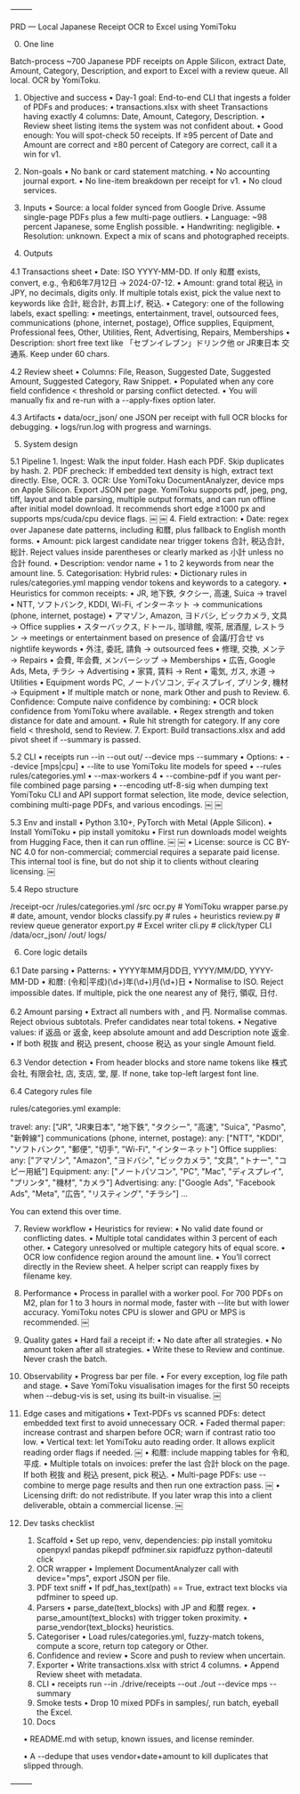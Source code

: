 
⸻

PRD — Local Japanese Receipt OCR to Excel using YomiToku

0) One line

Batch-process ~700 Japanese PDF receipts on Apple Silicon, extract Date, Amount, Category, Description, and export to Excel with a review queue. All local. OCR by YomiToku.

1) Objective and success
	•	Day-1 goal: End-to-end CLI that ingests a folder of PDFs and produces:
	•	transactions.xlsx with sheet Transactions having exactly 4 columns: Date, Amount, Category, Description.
	•	Review sheet listing items the system was not confident about.
	•	Good enough: You will spot-check 50 receipts. If ≥95 percent of Date and Amount are correct and ≥80 percent of Category are correct, call it a win for v1.

2) Non-goals
	•	No bank or card statement matching.
	•	No accounting journal export.
	•	No line-item breakdown per receipt for v1.
	•	No cloud services.

3) Inputs
	•	Source: a local folder synced from Google Drive. Assume single-page PDFs plus a few multi-page outliers.
	•	Language: ~98 percent Japanese, some English possible.
	•	Handwriting: negligible.
	•	Resolution: unknown. Expect a mix of scans and photographed receipts.

4) Outputs

4.1 Transactions sheet
	•	Date: ISO YYYY-MM-DD. If only 和暦 exists, convert, e.g., 令和6年7月12日 → 2024-07-12.
	•	Amount: grand total 税込 in JPY, no decimals, digits only. If multiple totals exist, pick the value next to keywords like 合計, 総合計, お買上げ, 税込.
	•	Category: one of the following labels, exact spelling:
	•	meetings, entertainment, travel, outsourced fees, communications (phone, internet, postage), Office supplies, Equipment, Professional fees, Other, Utilities, Rent, Advertising, Repairs, Memberships
	•	Description: short free text like 「セブンイレブン」ドリンク他 or JR東日本 交通系. Keep under 60 chars.

4.2 Review sheet
	•	Columns: File, Reason, Suggested Date, Suggested Amount, Suggested Category, Raw Snippet.
	•	Populated when any core field confidence < threshold or parsing conflict detected.
	•	You will manually fix and re-run with a --apply-fixes option later.

4.3 Artifacts
	•	data/ocr_json/ one JSON per receipt with full OCR blocks for debugging.
	•	logs/run.log with progress and warnings.

5) System design

5.1 Pipeline
	1.	Ingest: Walk the input folder. Hash each PDF. Skip duplicates by hash.
	2.	PDF precheck: If embedded text density is high, extract text directly. Else, OCR.
	3.	OCR: Use YomiToku DocumentAnalyzer, device mps on Apple Silicon. Export JSON per page. YomiToku supports pdf, jpeg, png, tiff, layout and table parsing, multiple output formats, and can run offline after initial model download. It recommends short edge ≥1000 px and supports mps/cuda/cpu device flags.  ￼ ￼
	4.	Field extraction:
	•	Date: regex over Japanese date patterns, including 和暦, plus fallback to English month forms.
	•	Amount: pick largest candidate near trigger tokens 合計, 税込合計, 総計. Reject values inside parentheses or clearly marked as 小計 unless no 合計 found.
	•	Description: vendor name + 1 to 2 keywords from near the amount line.
	5.	Categorisation: Hybrid rules:
	•	Dictionary rules in rules/categories.yml mapping vendor tokens and keywords to a category.
	•	Heuristics for common receipts:
	•	JR, 地下鉄, タクシー, 高速, Suica → travel
	•	NTT, ソフトバンク, KDDI, Wi-Fi, インターネット → communications (phone, internet, postage)
	•	アマゾン, Amazon, ヨドバシ, ビックカメラ, 文具 → Office supplies
	•	スターバックス, ドトール, 珈琲館, 喫茶, 居酒屋, レストラン → meetings or entertainment based on presence of 会議/打合せ vs nightlife keywords
	•	外注, 委託, 請負 → outsourced fees
	•	修理, 交換, メンテ → Repairs
	•	会費, 年会費, メンバーシップ → Memberships
	•	広告, Google Ads, Meta, チラシ → Advertising
	•	家賃, 賃料 → Rent
	•	電気, ガス, 水道 → Utilities
	•	Equipment words PC, ノートパソコン, ディスプレイ, プリンタ, 機材 → Equipment
	•	If multiple match or none, mark Other and push to Review.
	6.	Confidence: Compute naive confidence by combining:
	•	OCR block confidence from YomiToku where available.
	•	Regex strength and token distance for date and amount.
	•	Rule hit strength for category.
If any core field < threshold, send to Review.
	7.	Export: Build transactions.xlsx and add pivot sheet if --summary is passed.

5.2 CLI
	•	receipts run --in <folder> --out out/ --device mps --summary
	•	Options:
	•	--device [mps|cpu]
	•	--lite to use YomiToku lite models for speed
	•	--rules rules/categories.yml
	•	--max-workers 4
	•	--combine-pdf if you want per-file combined page parsing
	•	--encoding utf-8-sig when dumping text
YomiToku CLI and API support format selection, lite mode, device selection, combining multi-page PDFs, and various encodings.  ￼ ￼

5.3 Env and install
	•	Python 3.10+, PyTorch with Metal (Apple Silicon).
	•	Install YomiToku
	•	pip install yomitoku
	•	First run downloads model weights from Hugging Face, then it can run offline.  ￼ ￼
	•	License: source is CC BY-NC 4.0 for non-commercial; commercial requires a separate paid license. This internal tool is fine, but do not ship it to clients without clearing licensing.  ￼

5.4 Repo structure

/receipt-ocr
  /rules/categories.yml
  /src
    ocr.py           # YomiToku wrapper
    parse.py         # date, amount, vendor blocks
    classify.py      # rules + heuristics
    review.py        # review queue generator
    export.py        # Excel writer
    cli.py           # click/typer CLI
  /data/ocr_json/
  /out/
  logs/

6) Core logic details

6.1 Date parsing
	•	Patterns:
	•	YYYY年MM月DD日, YYYY/MM/DD, YYYY-MM-DD
	•	和暦: (令和|平成)(\d+)年(\d+)月(\d+)日
	•	Normalise to ISO. Reject impossible dates. If multiple, pick the one nearest any of 発行, 領収, 日付.

6.2 Amount parsing
	•	Extract all numbers with , and 円. Normalise commas. Reject obvious subtotals. Prefer candidates near total tokens.
	•	Negative values: if 返品 or 返金, keep absolute amount and add Description note 返金.
	•	If both 税抜 and 税込 present, choose 税込 as your single Amount field.

6.3 Vendor detection
	•	From header blocks and store name tokens like 株式会社, 有限会社, 店, 支店, 堂, 屋. If none, take top-left largest font line.

6.4 Category rules file

rules/categories.yml example:

travel:
  any: ["JR", "JR東日本", "地下鉄", "タクシー", "高速", "Suica", "Pasmo", "新幹線"]
communications (phone, internet, postage):
  any: ["NTT", "KDDI", "ソフトバンク", "郵便", "切手", "Wi-Fi", "インターネット"]
Office supplies:
  any: ["アマゾン", "Amazon", "ヨドバシ", "ビックカメラ", "文具", "トナー", "コピー用紙"]
Equipment:
  any: ["ノートパソコン", "PC", "Mac", "ディスプレイ", "プリンタ", "機材", "カメラ"]
Advertising:
  any: ["Google Ads", "Facebook Ads", "Meta", "広告", "リスティング", "チラシ"]
...

You can extend this over time.

7) Review workflow
	•	Heuristics for review:
	•	No valid date found or conflicting dates.
	•	Multiple total candidates within 3 percent of each other.
	•	Category unresolved or multiple category hits of equal score.
	•	OCR low confidence region around the amount line.
	•	You’ll correct directly in the Review sheet. A helper script can reapply fixes by filename key.

8) Performance
	•	Process in parallel with a worker pool. For 700 PDFs on M2, plan for 1 to 3 hours in normal mode, faster with --lite but with lower accuracy. YomiToku notes CPU is slower and GPU or MPS is recommended.  ￼

9) Quality gates
	•	Hard fail a receipt if:
	•	No date after all strategies.
	•	No amount token after all strategies.
	•	Write these to Review and continue. Never crash the batch.

10) Observability
	•	Progress bar per file.
	•	For every exception, log file path and stage.
	•	Save YomiToku visualisation images for the first 50 receipts when --debug-vis is set, using its built-in visualise.  ￼

11) Edge cases and mitigations
	•	Text-PDFs vs scanned PDFs: detect embedded text first to avoid unnecessary OCR.
	•	Faded thermal paper: increase contrast and sharpen before OCR; warn if contrast ratio too low.
	•	Vertical text: let YomiToku auto reading order. It allows explicit reading order flags if needed.  ￼
	•	和暦: include mapping tables for 令和, 平成.
	•	Multiple totals on invoices: prefer the last 合計 block on the page. If both 税抜 and 税込 present, pick 税込.
	•	Multi-page PDFs: use --combine to merge page results and then run one extraction pass.  ￼
	•	Licensing drift: do not redistribute. If you later wrap this into a client deliverable, obtain a commercial license.  ￼

12) Dev tasks checklist
	1.	Scaffold
	•	Set up repo, venv, dependencies: pip install yomitoku openpyxl pandas pikepdf pdfminer.six rapidfuzz python-dateutil click
	2.	OCR wrapper
	•	Implement DocumentAnalyzer call with device="mps", export JSON per file.
	3.	PDF text sniff
	•	If pdf_has_text(path) == True, extract text blocks via pdfminer to speed up.
	4.	Parsers
	•	parse_date(text_blocks) with JP and 和暦 regex.
	•	parse_amount(text_blocks) with trigger token proximity.
	•	parse_vendor(text_blocks) heuristics.
	5.	Categoriser
	•	Load rules/categories.yml, fuzzy-match tokens, compute a score, return top category or Other.
	6.	Confidence and review
	•	Score and push to review when uncertain.
	7.	Exporter
	•	Write transactions.xlsx with strict 4 columns.
	•	Append Review sheet with metadata.
	8.	CLI
	•	receipts run --in ./drive/receipts --out ./out --device mps --summary
	9.	Smoke tests
	•	Drop 10 mixed PDFs in samples/, run batch, eyeball the Excel.
	10.	Docs

	•	README.md with setup, known issues, and license reminder.


	•	A --dedupe that uses vendor+date+amount to kill duplicates that slipped through.

⸻
